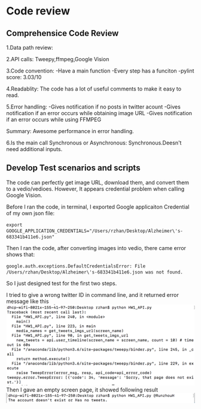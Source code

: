 # Code review

## Comprehensice Code Review
1.Data path review: 

2.API calls: Tweepy,ffmpeg,Google Vision

3.Code convention:
-Have a main function
-Every step has a funciton
-pylint score: 3.03/10

4.Readablity:
The code has a lot of useful comments to make it easy to read.

5.Error handling:
-Gives notification if no posts in twitter acount
-Gives notification if an error occurs while obtaining image URL
-Gives notification if an error occurs while using FFMPEG

Summary: Awesome performance in error handling.

6.Is the main call Synchronous or Asynchronous:
Synchronous.Deesn't need additional inputs.

## Develop Test scenarios and scripts
The code can perfectly get image URL, download them, and convert them to a vedio/vedioes.
However, It appears credential problem when calling Google Vision.

Before I ran the code, in terminal, I exported Google applicaiton Credential of my own json file:
```
export GOOGLE_APPLICATION_CREDENTIALS="/Users/rzhan/Desktop/Alzheimer\'s-683341b411e6.json"
```
Then I ran the code, after converting images into vedio, there came error shows that:
```
google.auth.exceptions.DefaultCredentialsError: File /Users/rzhan/Desktop/Alzheimer\'s-683341b411e6.json was not found.
```
So I just designed test for the first two steps.

I tried to give a wrong twitter ID in command line, and it returned error message like this
![alt text](https://github.com/qinjinjia/ec500c1spring18/blob/master/hw2_code%20review/Screen%20Shot%202018-02-21%20at%208.13.11%20PM.png)
Then I gave an empty screen page, it showed following result
![alt text](https://github.com/qinjinjia/ec500c1spring18/blob/master/hw2_code%20review/Screen%20Shot%202018-02-21%20at%208.28.45%20PM.png)
